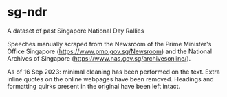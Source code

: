 # sg-ndr
A dataset of past Singapore National Day Rallies

Speeches manually scraped from the Newsroom of the Prime Minister's Office Singapore (https://www.pmo.gov.sg/Newsroom) and the National Archives of Singapore (https://www.nas.gov.sg/archivesonline/).

As of 16 Sep 2023: minimal cleaning has been performed on the text. Extra inline quotes on the online webpages have been removed. Headings and formatting quirks present in the original have been left intact. 
